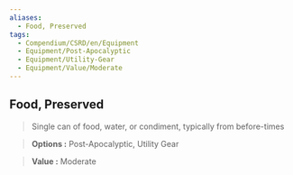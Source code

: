 ```yaml
---
aliases:
  - Food, Preserved
tags:
  - Compendium/CSRD/en/Equipment
  - Equipment/Post-Apocalyptic
  - Equipment/Utility-Gear
  - Equipment/Value/Moderate
---
```

  
    
## Food, Preserved    
    
>Single can of food, water, or condiment, typically from before-times    
> **Options :** Post-Apocalyptic, Utility Gear    
> **Value :** Moderate